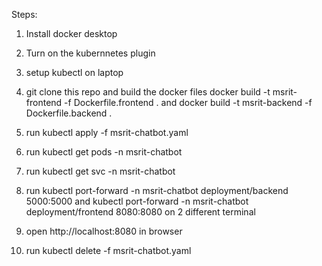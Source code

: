 Steps:

1. Install docker desktop 

2. Turn on the kubernnetes plugin

3. setup kubectl on laptop

4. git clone this repo and build the docker files docker build -t msrit-frontend -f Dockerfile.frontend . and docker build -t msrit-backend -f Dockerfile.backend .

5. run kubectl apply -f msrit-chatbot.yaml

6. run kubectl get pods -n msrit-chatbot

7. run kubectl get svc -n msrit-chatbot   

8. run kubectl port-forward -n msrit-chatbot deployment/backend 5000:5000 and kubectl port-forward -n msrit-chatbot deployment/frontend 8080:8080 on 2 different terminal

9. open http://localhost:8080 in browser

10. run kubectl delete -f msrit-chatbot.yaml

